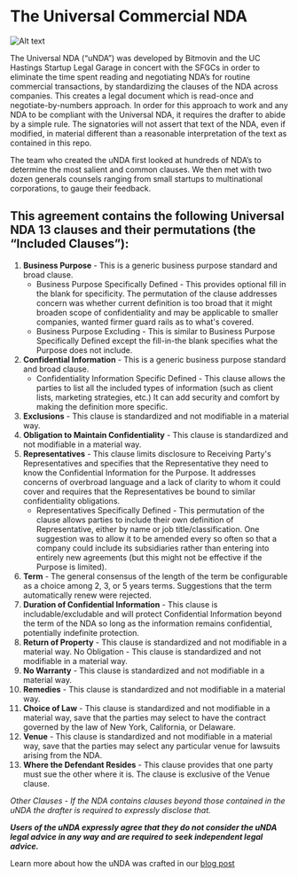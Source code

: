 # The Universal Commercial NDA

![Alt text](https://github.com/bitmovin/unda/blob/main/uNDA_Logo_Gradient_LightBG_SLG_Bitmovin_Small.png)

The Universal NDA (“uNDA”) was developed by Bitmovin and the UC Hastings Startup Legal Garage in concert with the SFGCs in order to eliminate the time spent reading and negotiating NDA’s for routine commercial transactions, by standardizing the clauses of the NDA across companies. This creates a legal document which is read-once and negotiate-by-numbers approach. In order for this approach to work and any NDA to be compliant with the Universal NDA, it requires the drafter to abide by a simple rule. The signatories will not assert that text of the NDA, even if modified, in material different than a reasonable interpretation of the text as contained in this repo.

The team who created the uNDA first looked at hundreds of NDA’s to determine the most salient and common clauses. We then met with two dozen generals counsels ranging from small startups to multinational corporations, to gauge their feedback.

## This agreement contains the following Universal NDA 13 clauses and their permutations (the “Included Clauses”):
1. **Business Purpose** - This is a generic business purpose standard and broad clause. 
   - Business Purpose Specifically Defined - This provides optional fill in the blank for specificity. The permutation of the clause addresses concern was whether current definition is too broad that it might broaden scope of confidentiality and may be applicable to smaller companies, wanted firmer guard rails as to what's covered.
   - Business Purpose Excluding - This is similar to Business Purpose Specifically Defined except the fill-in-the blank specifies what the Purpose does not include. 
2. **Confidential Information** - This is a generic business purpose standard and broad clause. 
   - Confidentiality Information Specific Defined - This clause allows the parties to list all the included types of information (such as client lists, marketing strategies, etc.) It can add security and comfort by making the definition more specific. 
3. **Exclusions** - This clause is standardized and not modifiable in a material way. 
4. **Obligation to Maintain Confidentiality** - This clause is standardized and not modifiable in a material way. 
5. **Representatives** - This clause limits disclosure to Receiving Party's Representatives and specifies that the Representative they need to know the Confidential Information for the Purpose. It addresses concerns of overbroad language and a lack of clarity to whom it could cover and requires that the Representatives be bound to similar confidentiality obligations. 
   - Representatives Specifically Defined - This permutation of the clause allows parties to include their own definition of Representative, either by name or job title/classification. One suggestion was to allow it to be amended every so often so that a company could include its subsidiaries rather than entering into entirely new agreements (but this might not be effective if the Purpose is limited).
6. **Term** - The general consensus of the length of the term be configurable as a choice among 2, 3, or 5 years terms. Suggestions that the term automatically renew were rejected. 
7. **Duration of Confidential Information** - This clause is includable/excludable and will protect Confidential Information beyond the term of the NDA so long as the information remains confidential, potentially indefinite protection. 
8. **Return of Property** - This clause is standardized and not modifiable in a material way. No Obligation - This clause is standardized and not modifiable in a material way. 
9. **No Warranty** - This clause is standardized and not modifiable in a material way. 
10. **Remedies** - This clause is standardized and not modifiable in a material way. 
11. **Choice of Law** - This clause is standardized and not modifiable in a material way, save that the parties may select to have the contract governed by the law of New York, California, or Delaware. 
12. **Venue** - This clause is standardized and not modifiable in a material way, save that the parties may select any particular venue for lawsuits arising from the NDA. 
13. **Where the Defendant Resides** - This clause provides that one party must sue the other where it is. The clause is exclusive of the Venue clause. 

*Other Clauses - If the NDA contains clauses beyond those contained in the uNDA the drafter is required to expressly disclose that.*

***Users of the uNDA expressly agree that they do not consider the uNDA legal advice in any way and are required to seek independent legal advice.***

Learn more about how the uNDA was crafted in our [blog post](https://bitmovin.com/introducing-universal-nda/)

